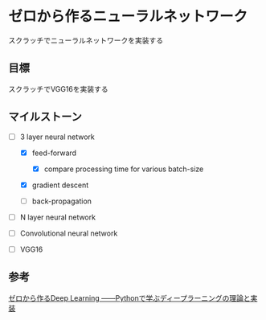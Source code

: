 # ゼロから作るニューラルネットワーク

スクラッチでニューラルネットワークを実装する

## 目標

スクラッチでVGG16を実装する

## マイルストーン

- [ ] 3 layer neural network

  - [x] feed-forward

    - [x] compare processing time for various batch-size
  
  - [x] gradient descent
  
  - [ ] back-propagation

- [ ] N layer neural network
  
- [ ] Convolutional neural network

- [ ] VGG16

## 参考

[ゼロから作るDeep Learning ――Pythonで学ぶディープラーニングの理論と実装](https://www.oreilly.co.jp/books/9784873117584/)
